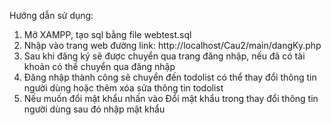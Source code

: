Hướng dẫn sử dụng:
1. Mở XAMPP, tạo sql bằng file webtest.sql
2. Nhập vào trang web đường link: http://localhost/Cau2/main/dangKy.php
3. Sau khi đăng ký sẽ được chuyển qua trang đăng nhập, nếu đã có tài khoản có thế chuyển qua đăng nhập
4. Đăng nhập thành công sẽ chuyển đến todolist có thể thay đổi thông tin người dùng hoặc thêm xóa sửa thông tin todolist
5. Nếu muốn đổi mật khẩu nhấn vào Đổi mật khẩu trong thay đổi thông tin người dùng sau đó nhập mật khẩu
